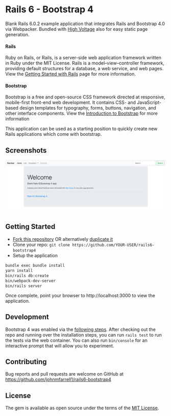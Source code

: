 Rails 6 - Bootstrap 4
========

Blank Rails 6.0.2 example application that integrates Rails and Bootstrap 4.0 via Webpacker.
Bundled with [High Voltage](https://github.com/thoughtbot/high_voltage) also for easy static page generation.

#### Rails
Ruby on Rails, or Rails, is a server-side web application framework written in Ruby under the MIT License. 
Rails is a model–view–controller framework, providing default structures for a database, a web service, and web pages.
View the [Getting Started with Rails](https://guides.rubyonrails.org/getting_started.html) page for more information.

#### Bootstrap
Bootstrap is a free and open-source CSS framework directed at responsive, mobile-first front-end web development. 
It contains CSS- and JavaScript-based design templates for typography, forms, buttons, navigation, and other interface components.
View the [Introduction to Bootstrap](https://getbootstrap.com/docs/4.0/getting-started/introduction/) for more information

This application can be used as a starting position to quickly create new Rails applications which come with bootstrap.

Screenshots
--------
![Welcome Screenshot](https://raw.githubusercontent.com/johnmfarrell1/rails6-bootstrap4/master/screenshots/welcome_screenshot.png)

Getting Started
---

- [Fork this repository](https://github.com/johnmfarrel1/rails6-bootstrap4) OR alternatively [duplicate it](https://help.github.com/en/github/creating-cloning-and-archiving-repositories/duplicating-a-repository)
- Clone your repo: `git clone https://github.com/YOUR-USER/rails6-bootstrap4`
- Setup the application

```
bundle exec bundle install
yarn install
bin/rails db:create
bin/webpack-dev-server
bin/rails server
```

Once complete, point your browser to http://localhost:3000 to view the application.

## Development
Bootstrap 4 was enabled via the [following steps](https://gist.github.com/bazzel/2c64e2e5804077f9a61938a93ed54823).
After checking out the repo and running over the installation steps, you can run `rails test` to run the tests via the web container. 
You can also run `bin/console` for an interactive prompt that will allow you to experiment.

## Contributing

Bug reports and pull requests are welcome on GitHub at https://github.com/johnmfarrell1/rails6-bootstrap4

## License

The gem is available as open source under the terms of the [MIT License](https://opensource.org/licenses/MIT).